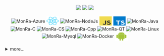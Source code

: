 <!--Hello
<h2><img src="https://emojis.slackmojis.com/emojis/images/1531849430/4246/blob-sunglasses.gif?1531849430" width="30"/> Hi 👋 , I'm MonRá! <img src="https://media.giphy.com/media/12oufCB0MyZ1Go/giphy.gif" width="50"></h2>
-->

<div>
  </p>
  <div align="center">
   <a href="https://www.facebook.com/ramon.chaib" target="_blank"><img src="https://img.shields.io/badge/-Facebook-%230077B5?style=for-the-badge&logo=facebook&logoColor=white" target="_blank"></a> 
  <a href="https://www.instagram.com/monrapps/" target="_blank"><img src="https://img.shields.io/badge/-Instagram-%23E4405F?style=for-the-badge&logo=instagram&logoColor=white" target="_blank"></a>
  <a href="https://www.linkedin.com/in/ramon-chaib-27007635/" target="_blank"><img src="https://img.shields.io/badge/-LinkedIn-%230077B5?style=for-the-badge&logo=linkedin&logoColor=white" target="_blank"></a>   
</div>
  
 <div style="display: inline_block" align="center"><br>
  <img align="center" alt="MonRa-Azure" height="30" width="40" src="https://cdn.jsdelivr.net/gh/devicons/devicon/icons/azure/azure-original.svg">
  <img align="center" alt="MonRa-React" height="30" width="40" src="https://raw.githubusercontent.com/devicons/devicon/master/icons/react/react-original.svg">
  <img align="center" alt="MonRa-NodeJs" height="30" width="40" src="https://cdn.jsdelivr.net/gh/devicons/devicon/icons/nodejs/nodejs-original.svg">
  <img align="center" alt="MonRa-Js" height="30" width="40" src="https://raw.githubusercontent.com/devicons/devicon/master/icons/javascript/javascript-original.svg">     <img align="center" alt="MonRa-Ts" height="30" width="40" src="https://raw.githubusercontent.com/devicons/devicon/master/icons/typescript/typescript-original.svg">
  <img align="center" alt="MonRa-Java" height="30" width="40" src="https://cdn.jsdelivr.net/gh/devicons/devicon/icons/java/java-original.svg">
  <img align="center" alt="MonRa-C" height="30" width="40" src="https://cdn.jsdelivr.net/gh/devicons/devicon/icons/c/c-original.svg">
  <img align="center" alt="MonRa-CS" height="30" width="40" src="https://cdn.jsdelivr.net/gh/devicons/devicon/icons/csharp/csharp-original.svg">
  <img align="center" alt="MonRa-Cpp" height="30" width="40" src="https://cdn.jsdelivr.net/gh/devicons/devicon/icons/cplusplus/cplusplus-original.svg">
  <img align="center" alt="MonRa-QT" height="30" width="40" src="https://cdn.jsdelivr.net/gh/devicons/devicon/icons/qt/qt-original.svg">
  <img align="center" alt="MonRa-Linux" height="30" width="40" src="https://cdn.jsdelivr.net/gh/devicons/devicon/icons/linux/linux-original.svg">
  <img align="center" alt="MonRa-Mysql" height="30" width="40" src="https://cdn.jsdelivr.net/gh/devicons/devicon/icons/mysql/mysql-original.svg">
  <img align="center" alt="MonRa-Docker" height="30" width="40" src="https://cdn.jsdelivr.net/gh/devicons/devicon/icons/docker/docker-original.svg">  
  <img align="center" alt="MonRa-Android" height="30" width="40" src="https://github.com/devicons/devicon/blob/master/icons/android/android-original.svg">
  
</div>
</a>

</br>
<!--
[![github activity graph](https://activity-graph.herokuapp.com/graph?username=monrapps&theme=chartreuse-dark)](https://github.com/monrapps/)
-->
<div>
<details>
      <summary>more...</summary>
      
<!--
### <img src="https://media.giphy.com/media/VgCDAzcKvsR6OM0uWg/giphy.gif" width="50"> A little more about me...  

```javascript
const monra = {
    pronouns: "He" | "Him",
    code: ["any"],
    askMeAbout: ["any"],
    technologies: {
        backEnd: {
            js: ["any"],
        },
        mobileApp: {
            native: ["Android Development"]
        },
        devOps: ["AWS", "Docker🐳", "Route53", "Nginx"],
        databases: ["mongo", "MySql", "sqlite"],
        misc: ["Firebase", "Socket.IO", "selenium", "open-cv", "php", "SuiteApp"]
    },
    architecture: ["Serverless Architecture", "Progressive web applications", "Single page applications"],
    currentFocus: "Building Robots to ease opertations",
    funFact: "There are two ways to write error-free programs; only the third one works"
};
```
-->

---
<!--START_SECTION:waka-->
![Code Time](http://img.shields.io/badge/Code%20Time-1%2C183%20hrs%2020%20mins-blue)

![Profile Views](http://img.shields.io/badge/Profile%20Views-0-blue)

![Lines of code](https://img.shields.io/badge/From%20Hello%20World%20I%27ve%20Written-3.2%20million%20lines%20of%20code-blue)

**🐱 My GitHub Data** 

> 📦 64.3 kB Used in GitHub's Storage 
 > 
> 🏆 2,348 Contributions in the Year 2025
 > 
> 🚫 Not Opted to Hire
 > 
> 📜 24 Public Repositories 
 > 
> 🔑 20 Private Repositories 
 > 
**I'm an Early 🐤** 

```text
🌞 Morning                9166 commits        ████████░░░░░░░░░░░░░░░░░   33.04 % 
🌆 Daytime                11892 commits       ███████████░░░░░░░░░░░░░░   42.86 % 
🌃 Evening                4162 commits        ████░░░░░░░░░░░░░░░░░░░░░   15.00 % 
🌙 Night                  2526 commits        ██░░░░░░░░░░░░░░░░░░░░░░░   09.10 % 
```
📅 **I'm Most Productive on Thursday** 

```text
Monday                   5083 commits        █████░░░░░░░░░░░░░░░░░░░░   18.32 % 
Tuesday                  5096 commits        █████░░░░░░░░░░░░░░░░░░░░   18.37 % 
Wednesday                5236 commits        █████░░░░░░░░░░░░░░░░░░░░   18.87 % 
Thursday                 6002 commits        █████░░░░░░░░░░░░░░░░░░░░   21.63 % 
Friday                   3915 commits        ████░░░░░░░░░░░░░░░░░░░░░   14.11 % 
Saturday                 1367 commits        █░░░░░░░░░░░░░░░░░░░░░░░░   04.93 % 
Sunday                   1047 commits        █░░░░░░░░░░░░░░░░░░░░░░░░   03.77 % 
```


📊 **This Week I Spent My Time On** 

```text
🕑︎ Time Zone: America/Sao_Paulo

💬 Programming Languages: 
Other                    6 hrs 37 mins       ███████████░░░░░░░░░░░░░░   43.06 % 
JavaScript               3 hrs 48 mins       ██████░░░░░░░░░░░░░░░░░░░   24.76 % 
TypeScript               1 hr 28 mins        ██░░░░░░░░░░░░░░░░░░░░░░░   09.62 % 
Devicetree               53 mins             █░░░░░░░░░░░░░░░░░░░░░░░░   05.84 % 
Markdown                 44 mins             █░░░░░░░░░░░░░░░░░░░░░░░░   04.82 % 

🔥 Editors: 
VS Code                  15 hrs 22 mins      █████████████████████████   100.00 % 

🐱‍💻 Projects: 
gww-v6i                  5 hrs 48 mins       █████████░░░░░░░░░░░░░░░░   37.78 % 
nlm-gww-watcher          4 hrs 8 mins        ███████░░░░░░░░░░░░░░░░░░   26.91 % 
Unknown Project          1 hr 50 mins        ███░░░░░░░░░░░░░░░░░░░░░░   11.96 % 
wlm-frontend             1 hr 39 mins        ███░░░░░░░░░░░░░░░░░░░░░░   10.76 % 
kernel                   59 mins             ██░░░░░░░░░░░░░░░░░░░░░░░   06.42 % 

💻 Operating System: 
WSL                      13 hrs 22 mins      ██████████████████████░░░   86.95 % 
Windows                  2 hrs               ███░░░░░░░░░░░░░░░░░░░░░░   13.05 % 
```

**I Mostly Code in C++** 

```text
C                        15 repos            ████░░░░░░░░░░░░░░░░░░░░░   17.65 % 
JavaScript               9 repos             ███░░░░░░░░░░░░░░░░░░░░░░   10.59 % 
Python                   9 repos             ███░░░░░░░░░░░░░░░░░░░░░░   10.59 % 
Shell                    5 repos             █░░░░░░░░░░░░░░░░░░░░░░░░   05.88 % 
HTML                     5 repos             █░░░░░░░░░░░░░░░░░░░░░░░░   05.88 % 
```



**Timeline**

![Lines of Code chart](https://raw.githubusercontent.com/monrapps/monrapps/master/assets/bar_graph.png)


 Last Updated on 12/06/2025 15:04:03 UTC
<!--END_SECTION:waka-->
